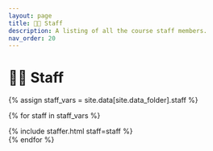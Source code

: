 ```yaml
---
layout: page
title: 👩‍🏫 Staff
description: A listing of all the course staff members.
nav_order: 20
---
```


# 👩‍🏫 Staff

{% assign staff_vars = site.data[site.data_folder].staff %}

{% for staff in staff_vars %}
<div class="role">
  {% include staffer.html staff=staff %}
</div>
{% endfor %}
